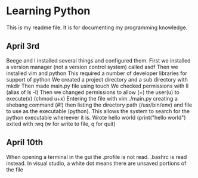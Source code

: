 # Learning Python

This is my readme file. It is for documenting my programming knowledge.

## April 3rd

Beege and I installed several things and configured them.
First we installed a version manager (not a version control system) called asdf
Then we installed vim and python
This required a number of developer libraries for support of python
We created a project directory and a sub directory with mkdir
Then made main.py file using touch
We checked permissions with ll (alias of ls -l)
Then we changed permissions to allow (+) the user(u) to execute(x) (chmod u+x)
Entering the file with vim ./main.py
creating a shebang command (#!) then listing the directory path (/usr/bin/env) and file to use as the executable (python). This allows the system to search for the python executable whereever it is.
Wrote hello world (print("hello world")
exited with :wq (w for write to file, q for quit)

## April 10th
When opening a terminal in the gui the .profile is not read. .bashrc is read instead.
In visual studio, a white dot means there are unsaved portions of the file